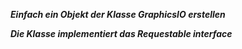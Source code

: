 ***Einfach ein Objekt der Klasse GraphicsIO erstellen***

***Die Klasse implementiert das Requestable interface***
